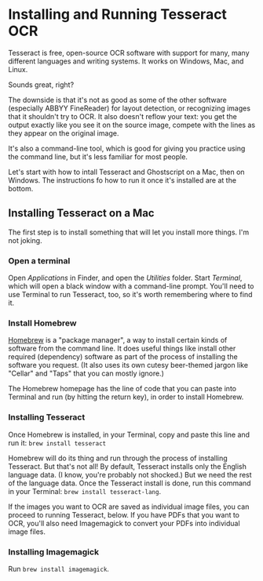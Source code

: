 # Installing and Running Tesseract OCR
Tesseract is free, open-source OCR software with support for many, many different languages and writing systems. It works on Windows, Mac, and Linux.

Sounds great, right?

The downside is that it's not as good as some of the other software (especially ABBYY FineReader) for layout detection, or recognizing images that it shouldn't try to OCR. It also doesn't reflow your text: you get the output exactly like you see it on the source image, compete with the lines as they appear on the original image.

It's also a command-line tool, which is good for giving you practice using the command line, but it's less familiar for most people.

Let's start with how to intall Tesseract and Ghostscript on a Mac, then on Windows. The instructions fo how to run it once it's installed are at the bottom.

## Installing Tesseract on a Mac
The first step is to install something that will let you install more things. I'm not joking.

### Open a terminal
Open *Applications* in Finder, and open the *Utilities* folder. Start *Terminal*, which will open a black window with a command-line prompt. You'll need to use Terminal to run Tesseract, too, so it's worth remembering where to find it.

### Install Homebrew
[Homebrew](https://brew.sh/) is a "package manager", a way to install certain kinds of software from the command line. It does useful things like install other required (dependency) software as part of the process of installing the software you request. (It also uses its own cutesy beer-themed jargon like "Cellar" and "Taps" that you can mostly ignore.)

The Homebrew homepage has the line of code that you can paste into Terminal and run (by hitting the return key), in order to install Homebrew.

### Installing Tesseract
Once Homebrew is installed, in your Terminal, copy and paste this line and run it: `brew install tesseract`

Homebrew will do its thing and run through the process of installing Tesseract. But that's not all! By default, Tesseract installs only the English language data. (I know, you're probably not shocked.) But we need the rest of the language data. Once the Tesseract install is done, run this command in your Terminal: `brew install tesseract-lang`.

If the images you want to OCR are saved as individual image files, you can proceed to running Tesseract, below. If you have PDFs that you want to OCR, you'll also need Imagemagick to convert your PDFs into individual image files.

### Installing Imagemagick
Run `brew install imagemagick`. 